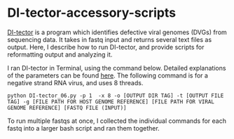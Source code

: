 # DI-tector-accessory-scripts

[DI-tector](10.1261/rna.066910.118) is a program which identifies defective viral genomes (DVGs) from sequencing data. It takes in fastq input and returns several text files as output. Here, I describe how to run DI-tector, and provide scripts for reformatting output and analyzing it. 

I ran DI-tector in Terminal, using the command below. Detailed explanations of the parameters can be found [here](10.1261/rna.066910.118). The following command is for a negative strand RNA virus, and uses 8 threads. 
```
python DI-tector_06.py -p 1  -x 8 -o [OUTPUT DIR TAG] -t [OUTPUT FILE TAG] -g [FILE PATH FOR HOST GENOME REFERENCE] [FILE PATH FOR VIRAL GENOME REFERENCE] [FASTQ FILE (INPUT)]
```
To run multiple fastqs at once, I collected the individual commands for each fastq into a larger bash script and ran them together.
